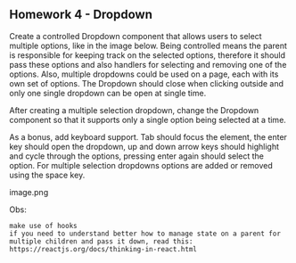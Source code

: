 ## Homework 4 - Dropdown

Create a controlled Dropdown component that allows users to select multiple options, like in the image below. Being controlled means the parent is responsible for keeping track on the selected options, therefore it should pass these options and also handlers for selecting and removing one of the options. Also, multiple dropdowns could be used on a page, each with its own set of options. The Dropdown should close when clicking outside and only one single dropdown can be open at single time.

After creating a multiple selection dropdown, change the Dropdown component so that it supports
only a single option being selected at a time.

As a bonus, add keyboard support. Tab should focus the element, the enter key should open the dropdown, up and down arrow keys should highlight and cycle through the options, pressing enter again should select the option. For multiple selection dropdowns options are added or removed using the space key.

image.png

Obs:

    make use of hooks
    if you need to understand better how to manage state on a parent for multiple children and pass it down, read this: https://reactjs.org/docs/thinking-in-react.html
